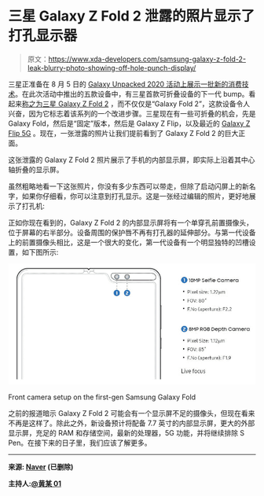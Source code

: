 # 三星 Galaxy Z Fold 2 泄露的照片显示了打孔显示器

> 原文：<https://www.xda-developers.com/samsung-galaxy-z-fold-2-leak-blurry-photo-showing-off-hole-punch-display/>

三星正准备在 8 月 5 日的 [Galaxy Unpacked 2020 活动上](https://www.xda-developers.com/samsung-galaxy-note-20-galaxy-unpacked-august-5/)[展示一批新的消费技术](https://www.xda-developers.com/samsung-5-devices-galaxy-unpacked-2020/)。在此次活动中推出的五款设备中，有三星首款可折叠设备的下一代 bump。看起来[称之为三星 Galaxy Z Fold 2](https://www.xda-developers.com/samsung-galaxy-z-fold-2-name/) ，而不仅仅是“Galaxy Fold 2”，这款设备令人兴奋，因为它标志着该系列的一个改进步骤。三星现在有一些可折叠的机会，先是 Galaxy Fold，然后是“固定”版本，然后是 Galaxy Z Flip，以及最近的 [Galaxy Z Flip 5G](https://www.xda-developers.com/samsung-galaxy-z-flip-5g-qualcomm-snapdragon-865-plus-launch/) 。现在，一张泄露的照片让我们提前看到了 Galaxy Z Fold 2 的巨大正面。

这张泄露的 Galaxy Z Fold 2 照片展示了手机的内部显示屏，即实际上沿着其中心轴折叠的显示屏。

虽然粗略地看一下这张照片，你没有多少东西可以带走，但除了启动闪屏上的新名字，如果你仔细看，你可以注意到打孔显示。这是一张经过编辑的照片，更好地展示了打孔机:

正如你现在看到的，Galaxy Z Fold 2 的内部显示屏将有一个单穿孔前置摄像头，位于屏幕的右半部分。设备周围的保护唇不再有打孔器的延伸部分。与第一代设备上的前置摄像头相比，这是一个很大的变化，第一代设备有一个明显独特的凹槽设置，如下图所示:

 <picture>![Front camera setup on the Samsung Galaxy Fold](img/3a59e9fd5bc25add6208904afa87a055.png)</picture> 

Front camera setup on the first-gen Samsung Galaxy Fold

之前的报道暗示 Galaxy Z Fold 2 可能会有一个显示屏不足的摄像头，但现在看来不再是这样了。除此之外，新设备预计将配备 7.7 英寸的内部显示屏，更大的外部显示屏，充足的 RAM 和存储空间，最新的处理器，5G 功能，并将继续排除 S Pen。在接下来的日子里，我们应该了解更多。

* * *

**来源: [Naver](https://m.cafe.naver.com/ca-fe/web/cafes/anycallusershow/articles/3344479?useCafeId=false) (已删除)**

**主持人:[@黄某 01](https://twitter.com/hwangmh01/status/1288285137180880899/photo/1)**